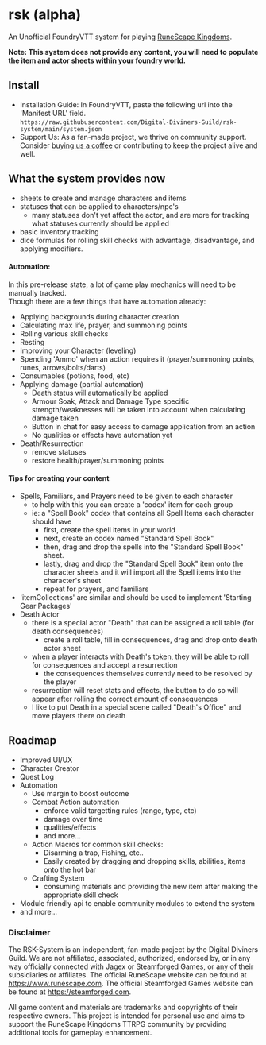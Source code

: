 # rsk (alpha)
An Unofficial FoundryVTT system for playing [RuneScape Kingdoms](https://steamforged.com/pages/runescape-kingdoms#products).

**Note: This system does not provide any content, you will need to populate the item and actor sheets within your foundry world.**

## Install
- Installation Guide: In FoundryVTT, paste the following url into the 'Manifest URL' field.    
`https://raw.githubusercontent.com/Digital-Diviners-Guild/rsk-system/main/system.json`
- Support Us: As a fan-made project, we thrive on community support. Consider [buying us a coffee](https://ko-fi.com/digitaldivinersguild) or contributing to keep the project alive and well.

## What the system provides now
* sheets to create and manage characters and items
* statuses that can be applied to characters/npc's
    * many statuses don't yet affect the actor, and are more for tracking what statuses currently should be applied
* basic inventory tracking
* dice formulas for rolling skill checks with advantage, disadvantage, and applying modifiers.

#### Automation:
In this pre-release state, a lot of game play mechanics will need to be manually tracked.    
Though there are a few things that have automation already:
- Applying backgrounds during character creation
- Calculating max life, prayer, and summoning points
- Rolling various skill checks
- Resting
- Improving your Character (leveling)
- Spending 'Ammo' when an action requires it (prayer/summoning points, runes, arrows/bolts/darts)
- Consumables (potions, food, etc)
- Applying damage (partial automation)
    - Death status will automatically be applied
    - Armour Soak, Attack and Damage Type specific strength/weaknesses will be taken into account when calculating damage taken
    - Button in chat for easy access to damage application from an action
    - No qualities or effects have automation yet
- Death/Resurrection
    - remove statuses 
    - restore health/prayer/summoning points

    
#### Tips for creating your content
- Spells, Familiars, and Prayers need to be given to each character
    - to help with this you can create a 'codex' item for each group
    - ie: a "Spell Book" codex that contains all Spell Items each character should have
      - first, create the spell items in your world
      - next, create an codex named "Standard Spell Book"
      - then, drag and drop the spells into the "Standard Spell Book" sheet.
      - lastly, drag and drop the "Standard Spell Book" item onto the character sheets and it will import all the Spell items into the character's sheet
      - repeat for prayers, and familiars
- 'itemCollections' are similar and should be used to implement 'Starting Gear Packages'
- Death Actor
    - there is a special actor "Death" that can be assigned a roll table (for death consequences)
        - create a roll table, fill in consequences, drag and drop onto death actor sheet
    - when a player interacts with Death's token, they will be able to roll for consequences and accept a resurrection
        - the consequences themselves currently need to be resolved by the player
    - resurrection will reset stats and effects, the button to do so will appear after rolling the correct amount of consequences
    - I like to put Death in a special scene called "Death's Office" and move players there on death

    
## Roadmap
* Improved UI/UX
* Character Creator
* Quest Log
* Automation
    * Use margin to boost outcome
    * Combat Action automation
        * enforce valid targetting rules (range, type, etc)
        * damage over time
        * qualities/effects
        * and more...
    * Action Macros for common skill checks:
        * Disarming a trap, Fishing, etc..
        * Easily created by dragging and dropping skills, abilities, items onto the hot bar
    * Crafting System
        * consuming materials and providing the new item after making the appropriate skill check
* Module friendly api to enable community modules to extend the system
* and more...

### Disclaimer
The RSK-System is an independent, fan-made project by the Digital Diviners Guild. We are not affiliated, associated, authorized, endorsed by, or in any way officially connected with Jagex or Steamforged Games, or any of their subsidiaries or affiliates. The official RuneScape website can be found at https://www.runescape.com. The official Steamforged Games website can be found at https://steamforged.com.

All game content and materials are trademarks and copyrights of their respective owners. This project is intended for personal use and aims to support the RuneScape Kingdoms TTRPG community by providing additional tools for gameplay enhancement.
